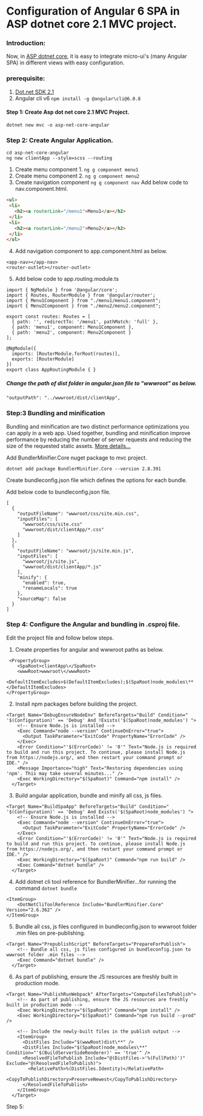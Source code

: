 # Configuration of Angular 6 SPA in ASP dotnet core 2.1 MVC project.
### Introduction:
Now, in [ASP dotnet core](https://docs.microsoft.com/en-us/aspnet/core/client-side/spa/angular?view=aspnetcore-2.1), it is easy to integrate micro-ui's (many Angular SPA) in different views with easy configuration. 

### prerequisite:
1.  [Dot.net SDK 2.1](https://www.microsoft.com/net/download/dotnet-core/sdk-2.1.300)
2.  Angular cli v6 `npm install -g @angular\cli@6.0.8`

#### Step 1: Create Asp dot net core 2.1 MVC Project.
```
dotnet new mvc -o asp-net-core-angular
```

### Step 2: Create Angular Application.

```
cd asp-net-core-angular
ng new clientApp --style=scss --routing
```

1. Create menu component 1.
        ```
        ng g component menu1
        ```
2. Create  menu component 2.
        ```
        ng g component menu2
        ```
3. Create navigation component
        ```
        ng g component nav
        ```
        Add below code to nav.component.html.
 ```html
<ul>
  <li>
    <h2><a routerLink="/menu1">Menu1</a></h2>
  </li>
  <li>
    <h2><a routerLink="/menu2">Menu2</a></h2>
  </li>
</ul>
```
4. Add navigation component to app.component.html as below.
```
<app-nav></app-nav>
<router-outlet></router-outlet>
```
5. Add below code to app.routing.module.ts
```
import { NgModule } from '@angular/core';
import { Routes, RouterModule } from '@angular/router';
import { Menu1Component } from "./menu1/menu1.component";
import { Menu2Component } from "./menu2/menu2.component";

export const routes: Routes = [
  { path: '', redirectTo: '/menu1', pathMatch: 'full' },
  { path: 'menu1', component: Menu1Component },
  { path: 'menu2', component: Menu2Component }
];

@NgModule({
  imports: [RouterModule.forRoot(routes)],
  exports: [RouterModule]
})
export class AppRoutingModule { }

```

##### Change the path of dist folder in angular.json file to "wwwroot" as below.
 ```"outputPath": "../wwwroot/dist/clientApp",```

### Step:3 Bundling and minification

Bundling and minification are two distinct performance optimizations you can apply in a web app. Used together, bundling and minification improve performance by reducing the number of server requests and reducing the size of the requested static assets. [More details...](https://docs.microsoft.com/en-us/aspnet/core/client-side/bundling-and-minification?view=aspnetcore-2.1)

Add BundlerMinifier.Core nuget package to mvc project.
```
dotnet add package BundlerMinifier.Core --version 2.8.391
```

Create bundleconfig.json file which defines the options for each bundle.

Add below code to bundleconfig.json file.
```
[
  {
    "outputFileName": "wwwroot/css/site.min.css",
    "inputFiles": [
      "wwwroot/css/site.css"
      "wwwroot/dist/clientApp/*.css"
    ]
  },
  {
    "outputFileName": "wwwroot/js/site.min.js",
    "inputFiles": [
      "wwwroot/js/site.js",
      "wwwroot/dist/clientApp/*.js"
    ],
    "minify": {
      "enabled": true,
      "renameLocals": true
    },
    "sourceMap": false
  }
]
```

### Step 4: Configure the Angular and bundling in .csproj file.
Edit the project file and follow below steps.
1. Create properties for angular and wwwroot paths as below.
```
 <PropertyGroup>
    <SpaRoot>clientApp\</SpaRoot>
    <wwwRoot>wwwroot\</wwwRoot>
    <DefaultItemExcludes>$(DefaultItemExcludes);$(SpaRoot)node_modules\**</DefaultItemExcludes>
</PropertyGroup>
```
2. Install npm packages before building the project.
```
<Target Name="DebugEnsureNodeEnv" BeforeTargets="Build" Condition=" '$(Configuration)' == 'Debug' And !Exists('$(SpaRoot)node_modules') ">
    <!-- Ensure Node.js is installed -->
    <Exec Command="node --version" ContinueOnError="true">
      <Output TaskParameter="ExitCode" PropertyName="ErrorCode" />
    </Exec>
    <Error Condition="'$(ErrorCode)' != '0'" Text="Node.js is required to build and run this project. To continue, please install Node.js from https://nodejs.org/, and then restart your command prompt or IDE." />
    <Message Importance="high" Text="Restoring dependencies using 'npm'. This may take several minutes..." />
    <Exec WorkingDirectory="$(SpaRoot)" Command="npm install" />
  </Target>
```

3. Build angular application, bundle and minify all css, js files.
```
<Target Name="BuildSpaApp" BeforeTargets="Build" Condition=" '$(Configuration)' == 'Debug' And Exists('$(SpaRoot)node_modules') ">
    <!-- Ensure Node.js is installed -->
    <Exec Command="node --version" ContinueOnError="true">
      <Output TaskParameter="ExitCode" PropertyName="ErrorCode" />
    </Exec>
    <Error Condition="'$(ErrorCode)' != '0'" Text="Node.js is required to build and run this project. To continue, please install Node.js from https://nodejs.org/, and then restart your command prompt or IDE." />
    <Exec WorkingDirectory="$(SpaRoot)" Command="npm run build" />
    <Exec Command="dotnet bundle" />
  </Target>
```

4. Add dotnet cli tool reference for BundlerMinifier...for running the command ```dotnet bundle```
```
<ItemGroup>
    <DotNetCliToolReference Include="BundlerMinifier.Core" Version="2.6.362" />
</ItemGroup>
```
5. Bundle all css, js files configured in bundleconfig.json to wwwroot folder .min files on pre-publishing.
```
<Target Name="PrepublishScript" BeforeTargets="PrepareForPublish">
    <!-- Bundle all css, js files configured in bundleconfig.json to wwwroot folder .min files -->
    <Exec Command="dotnet bundle" />
  </Target>
```
6. As part of publishing, ensure the JS resources are freshly built in production mode.
```
<Target Name="PublishRunWebpack" AfterTargets="ComputeFilesToPublish">
    <!-- As part of publishing, ensure the JS resources are freshly built in production mode -->
    <Exec WorkingDirectory="$(SpaRoot)" Command="npm install" />
    <Exec WorkingDirectory="$(SpaRoot)" Command="npm run build --prod" />

    <!-- Include the newly-built files in the publish output -->
    <ItemGroup>
      <DistFiles Include="$(wwwRoot)dist\**" />
      <DistFiles Include="$(SpaRoot)node_modules\**" Condition="'$(BuildServerSideRenderer)' == 'true'" />
      <ResolvedFileToPublish Include="@(DistFiles->'%(FullPath)')" Exclude="@(ResolvedFileToPublish)">
        <RelativePath>%(DistFiles.Identity)</RelativePath>
        <CopyToPublishDirectory>PreserveNewest</CopyToPublishDirectory>
      </ResolvedFileToPublish>
    </ItemGroup>
  </Target>
```

Step 5: 
